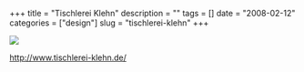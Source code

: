 +++
title = "Tischlerei Klehn"
description = ""
tags = []
date = "2008-02-12"
categories = ["design"]
slug = "tischlerei-klehn"
+++


 

  <div id="screens-thumbs" class="clearfix">
    <div class="txt-center" id="design-submission"><a href="http://www.tischlerei-klehn.de/"><img id='bluga-thumbnail-962' class='bluga-thumbnail large' src='//media.konigi.com/bluga/
wt47f27ef12edbe_0.jpg'/></a></div>  
  </div>   
<p><a href="http://www.tischlerei-klehn.de/">http://www.tischlerei-klehn.de/</a></p>





